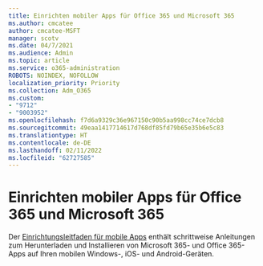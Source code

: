 ```yaml
---
title: Einrichten mobiler Apps für Office 365 und Microsoft 365
ms.author: cmcatee
author: cmcatee-MSFT
manager: scotv
ms.date: 04/7/2021
ms.audience: Admin
ms.topic: article
ms.service: o365-administration
ROBOTS: NOINDEX, NOFOLLOW
localization_priority: Priority
ms.collection: Adm_O365
ms.custom:
- "9712"
- "9003952"
ms.openlocfilehash: f7d6a9329c36e967150c90b5aa998cc74ce7dcb8
ms.sourcegitcommit: 49eaa1417714617d768df85fd79b65e35b6e5c83
ms.translationtype: HT
ms.contentlocale: de-DE
ms.lasthandoff: 02/11/2022
ms.locfileid: "62727585"
---
```

# <a name="set-up-mobile-apps-for-office-365-and-microsoft-365"></a>Einrichten mobiler Apps für Office 365 und Microsoft 365

Der [Einrichtungsleitfaden für mobile Apps](https://go.microsoft.com/fwlink/?linkid=2142115) enthält schrittweise Anleitungen zum Herunterladen und Installieren von Microsoft 365- und Office 365-Apps auf Ihren mobilen Windows-, iOS- und Android-Geräten.
